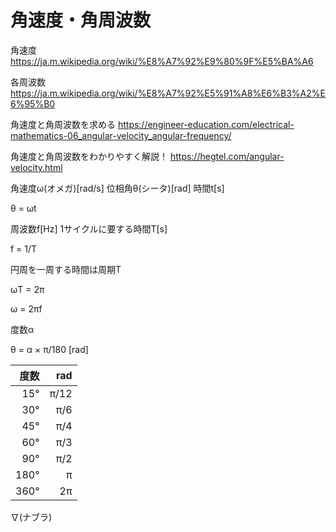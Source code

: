 # 角速度・角周波数

角速度
https://ja.m.wikipedia.org/wiki/%E8%A7%92%E9%80%9F%E5%BA%A6

各周波数
https://ja.m.wikipedia.org/wiki/%E8%A7%92%E5%91%A8%E6%B3%A2%E6%95%B0

角速度と角周波数を求める
https://engineer-education.com/electrical-mathematics-06_angular-velocity_angular-frequency/

角速度と角周波数をわかりやすく解説！
https://hegtel.com/angular-velocity.html



角速度ω(オメガ)[rad/s]
位相角θ(シータ)[rad]
時間t[s]

θ = ωt

周波数f[Hz]
1サイクルに要する時間T[s]

f = 1/T

円周を一周する時間は周期T

ωT = 2π

ω = 2πf


度数α

θ = α × π/180 [rad]

|度数|rad|
| --:|--:|
| 15°|π/12|
| 30°|π/6|
| 45°|π/4|
| 60°|π/3|
| 90°|π/2|
|180°|π|
|360°|2π|

∇(ナブラ)

